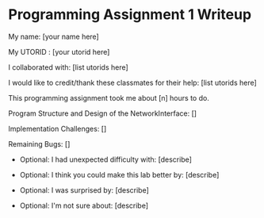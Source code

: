 Programming Assignment 1 Writeup
====================

My name: [your name here]

My UTORID : [your utorid here]

I collaborated with: [list utorids here]

I would like to credit/thank these classmates for their help: [list utorids here]

This programming assignment took me about [n] hours to do.

Program Structure and Design of the NetworkInterface:
[]

Implementation Challenges:
[]

Remaining Bugs:
[]

- Optional: I had unexpected difficulty with: [describe]

- Optional: I think you could make this lab better by: [describe]

- Optional: I was surprised by: [describe]

- Optional: I'm not sure about: [describe]
